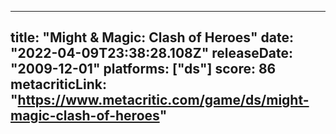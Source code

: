 
---
title: "Might & Magic: Clash of Heroes"
date: "2022-04-09T23:38:28.108Z"
releaseDate: "2009-12-01"
platforms: ["ds"]
score: 86
metacriticLink: "https://www.metacritic.com/game/ds/might-magic-clash-of-heroes"
---
